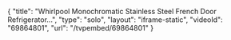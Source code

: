 {
    "title": "Whirlpool Monochromatic Stainless Steel French Door Refrigerator...",
    "type": "solo",
    "layout": "iframe-static",
    "videoId": "69864801",
    "url": "\/tvpembed\/69864801"
}